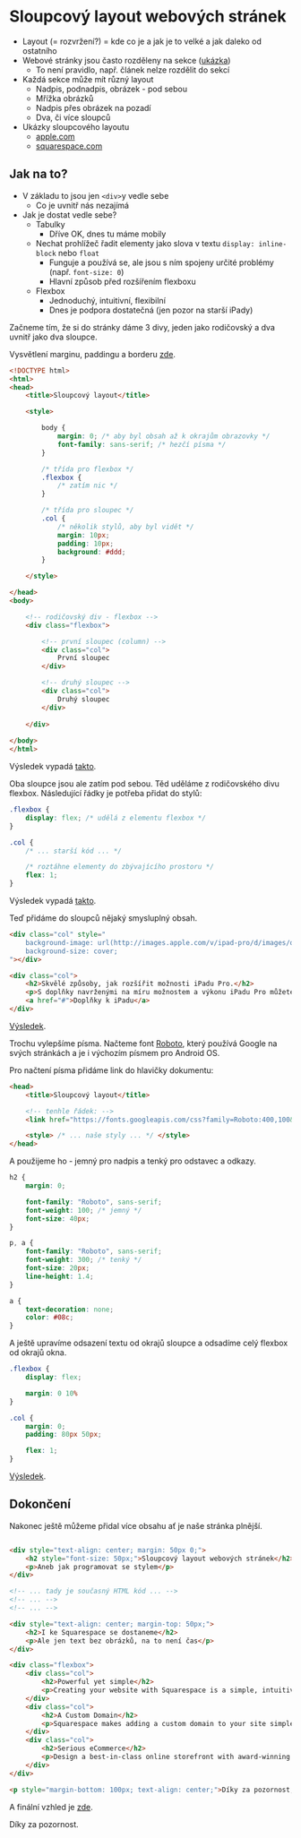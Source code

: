 
Sloupcový layout webových stránek
=================================

- Layout (= rozvržení?) = kde co je a jak je to velké a jak daleko od ostatního
- Webové stránky jsou často rozděleny na sekce ([ukázka](sekce.html))
    - To není pravidlo, např. článek nelze rozdělit do sekcí
- Každá sekce může mít různý layout
    - Nadpis, podnadpis, obrázek - pod sebou
    - Mřížka obrázků
    - Nadpis přes obrázek na pozadí
    - Dva, či více sloupců
- Ukázky sloupcového layoutu
    - [apple.com](http://www.apple.com/cz/ipad-pro/)
    - [squarespace.com](http://squarespace.com/)

Jak na to?
----------

- V základu to jsou jen `<div>`y vedle sebe
    - Co je uvnitř nás nezajímá
- Jak je dostat vedle sebe?
    - Tabulky
        - Dříve OK, dnes tu máme mobily
    - Nechat prohlížeč řadit elementy jako slova v textu `display: inline-block` nebo `float`
        - Funguje a používá se, ale jsou s ním spojeny určité problémy (např. `font-size: 0`)
        - Hlavní způsob před rozšířením flexboxu
    - Flexbox
        - Jednoduchý, intuitivní, flexibilní
        - Dnes je podpora dostatečná (jen pozor na starší iPady)

Začneme tím, že si do stránky dáme 3 divy, jeden jako rodičovský a dva uvnitř jako dva sloupce.

Vysvětlení marginu, paddingu a borderu [zde](http://www.w3schools.com/css/css_boxmodel.asp).

```html
<!DOCTYPE html>
<html>
<head>
    <title>Sloupcový layout</title>

    <style>

        body {
            margin: 0; /* aby byl obsah až k okrajům obrazovky */
            font-family: sans-serif; /* hezčí písma */
        }

        /* třída pro flexbox */
        .flexbox {
            /* zatím nic */
        }

        /* třída pro sloupec */
        .col {
            /* několik stylů, aby byl vidět */
            margin: 10px;
            padding: 10px;
            background: #ddd;
        }

    </style>

</head>
<body>

    <!-- rodičovský div - flexbox -->
    <div class="flexbox">

        <!-- první sloupec (column) -->
        <div class="col">
            První sloupec
        </div>

        <!-- druhý sloupec -->
        <div class="col">
            Druhý sloupec
        </div>
        
    </div>
    
</body>
</html>
```

Výsledek vypadá [takto](postup-1.html).

Oba sloupce jsou ale zatím pod sebou. Těd uděláme z rodičovského divu flexbox. Následující řádky je potřeba přidat do stylů:

```css
.flexbox {
    display: flex; /* udělá z elementu flexbox */
}

.col {
    /* ... starší kód ... */

    /* roztáhne elementy do zbývajícího prostoru */
    flex: 1;
}
```

Výsledek vypadá [takto](postup-2.html).

Teď přidáme do sloupců nějaký smysluplný obsah.

```html
<div class="col" style="
    background-image: url(http://images.apple.com/v/ipad-pro/d/images/overview/expand_large.jpg);
    background-size: cover;
"></div>

<div class="col">
    <h2>Skvělé způsoby, jak rozšířit možnosti iPadu Pro.</h2>
    <p>S doplňky navrženými na míru možnostem a výkonu iPadu Pro můžete být ještě kreativnější a produktivnější. Projděte si nabídku krytů, klávesnic a dalších doplňků.</p>
    <a href="#">Doplňky k iPadu</a>
</div>
```

[Výsledek](postup-3.html).

Trochu vylepšíme písma. Načteme font [Roboto](https://www.google.com/fonts/specimen/Roboto), který používá Google na svých stránkách a je i výchozím písmem pro Android OS.

Pro načtení písma přidáme link do hlavičky dokumentu:

```html
<head>
    <title>Sloupcový layout</title>

    <!-- tenhle řádek: -->
    <link href="https://fonts.googleapis.com/css?family=Roboto:400,100&amp;subset=latin,greek-ext" rel="stylesheet" type="text/css">

    <style> /* ... naše styly ... */ </style>
</head>
```

A použijeme ho - jemný pro nadpis a tenký pro odstavec a odkazy.

```css
h2 {
    margin: 0;

    font-family: "Roboto", sans-serif;
    font-weight: 100; /* jemný */
    font-size: 40px;
}

p, a {
    font-family: "Roboto", sans-serif;
    font-weight: 300; /* tenký */
    font-size: 20px;
    line-height: 1.4;
}

a {
    text-decoration: none;
    color: #08c;
}
```

A ještě upravíme odsazení textu od okrajů sloupce a odsadíme celý flexbox od okrajů okna.

```css
.flexbox {
    display: flex;

    margin: 0 10%
}

.col {
    margin: 0;
    padding: 80px 50px;

    flex: 1;
}
```

[Výsledek](postup-4.html).

Dokončení
---------

Nakonec ještě můžeme přidal více obsahu ať je naše stránka plnější.

```html

<div style="text-align: center; margin: 50px 0;">
    <h2 style="font-size: 50px;">Sloupcový layout webových stránek</h2>
    <p>Aneb jak programovat se stylem</p>
</div>

<!-- ... tady je současný HTML kód ... -->
<!-- ... -->
<!-- ... -->

<div style="text-align: center; margin-top: 50px;">
    <h2>I ke Squarespace se dostaneme</h2>
    <p>Ale jen text bez obrázků, na to není čas</p>
</div>

<div class="flexbox">
    <div class="col">
        <h2>Powerful yet simple</h2>
        <p>Creating your website with Squarespace is a simple, intuitive process. Just add and arrange your content and features anywhere you want with the click of a mouse.</p>
    </div>
    <div class="col">
        <h2>A Custom Domain</h2>
        <p>Squarespace makes adding a custom domain to your site simple, and every annual account receives a custom domain for free for a year.</p>
    </div>
    <div class="col">
        <h2>Serious eCommerce</h2>
        <p>Design a best-in-class online storefront with award-winning templates, customizable settings, shoppable lookbooks, and more — all without a single plug-in.</p>
    </div>
</div>

<p style="margin-bottom: 100px; text-align: center;">Díky za pozornost, snad vás to alepoň trochu nadchlo.</p>

```

A finální vzhled je [zde](final.html).

Díky za pozornost.
